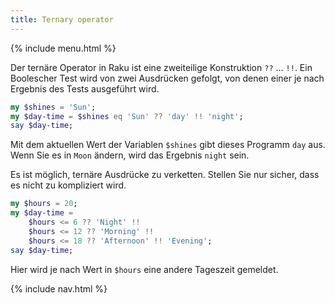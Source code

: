 ```yaml
---
title: Ternary operator
---
```


{% include menu.html %}

Der ternäre Operator in Raku ist eine zweiteilige Konstruktion `??` ... `!!`. Ein Boolescher Test wird von zwei Ausdrücken gefolgt, von denen einer je nach Ergebnis des Tests ausgeführt wird.

```raku
my $shines = 'Sun';
my $day-time = $shines eq 'Sun' ?? 'day' !! 'night';
say $day-time;
```

Mit dem aktuellen Wert der Variablen `$shines` gibt dieses Programm `day` aus. Wenn Sie es in `Moon` ändern, wird das Ergebnis `night` sein.

Es ist möglich, ternäre Ausdrücke zu verketten. Stellen Sie nur sicher, dass es nicht zu kompliziert wird.

```raku
my $hours = 20;
my $day-time =
    $hours <= 6 ?? 'Night' !!
    $hours <= 12 ?? 'Morning' !! 
    $hours <= 18 ?? 'Afternoon' !! 'Evening';
say $day-time;
```

Hier wird je nach Wert in `$hours` eine andere Tageszeit gemeldet.

{% include nav.html %}